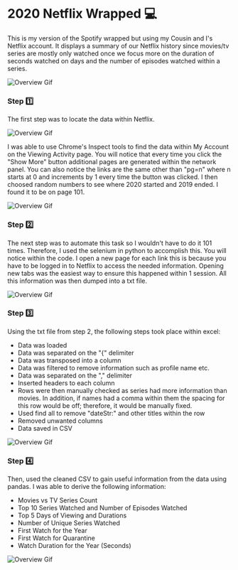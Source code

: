 # 2020 Netflix Wrapped :computer:

This is my version of the Spotify wrapped but using my Cousin and I's Netflix account. It displays a summary of our Netflix history since movies/tv series are mostly only watched once we focus more on the duration of seconds watched on days and the number of episodes watched within a series.

![Overview Gif](https://github.com/antoneev/netflixwrapped/blob/main/Netflix%20Wrap.gif)

### Step :one:

The first step was to locate the data within Netflix. 

![Overview Gif](https://github.com/antoneev/netflixwrapped/blob/main/gifs/login.gif)

I was able to use Chrome's Inspect tools to find the data within My Account on the Viewing Activity  page. You will notice that every time you click the "Show More" button additional pages are generated within the network panel. You can also notice the links are the same other than "pg=n" where n starts at 0 and increments by 1 every time the button was clicked. I then choosed random numbers to see where 2020 started and 2019 ended. I found it to be on page 101. 

![Overview Gif](https://github.com/antoneev/netflixwrapped/blob/main/gifs/network.gif)

### Step :two:

The next step was to automate this task so I wouldn't have to do it 101 times. Therefore, I used the selenium in python to accomplish this. You will notice within the code. I open a new page for each link this is because you have to be logged in to Netflix to access the needed information. Opening new tabs was the easiest way to ensure this happened within 1 session. All this information was then dumped into a txt file.

![Overview Gif](https://github.com/antoneev/netflixwrapped/blob/main/gifs/login-netflixwrap.gif)

### Step :three:

Using the txt file from step 2, the following steps took place within excel:
* Data was loaded
* Data was separated on the "{" delimiter
* Data was transposed into a column
* Data was filtered to remove information such as profile name etc.
* Data was separated on the "," delimiter
* Inserted headers to each column
* Rows were then manually checked as series had more information than movies. In addition, if names had a comma within them the spacing for this row would be off; therefore, it would be manually fixed.
* Used find all to remove "dateStr:" and other titles within the row 
* Removed unwanted columns
* Data saved in CSV

![Overview Gif](https://github.com/antoneev/netflixwrapped/blob/main/gifs/load-data.gif)

### Step :four:

Then, used the cleaned CSV to gain useful information from the data using pandas. 
I was able to derive the following information:
* Movies vs TV Series Count
* Top 10 Series Watched and Number of Episodes Watched
* Top 5 Days of Viewing and Durations
* Number of Unique Series Watched
* First Watch for the Year
* First Watch for Quarantine
* Watch Duration for the Year (Seconds)

![Overview Gif](https://github.com/antoneev/netflixwrapped/blob/main/gifs/final%20csv%20and%20notebook.gif)
